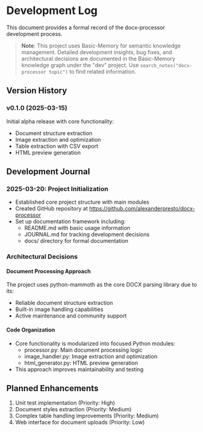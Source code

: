 # Development Log

This document provides a formal record of the docx-processor development process.

> **Note**: This project uses Basic-Memory for semantic knowledge management. Detailed development insights, bug fixes, and architectural decisions are documented in the Basic-Memory knowledge graph under the "dev" project. Use `search_notes("docx-processor topic")` to find related information.

## Version History

### v0.1.0 (2025-03-15)

Initial alpha release with core functionality:

- Document structure extraction
- Image extraction and optimization
- Table extraction with CSV export
- HTML preview generation

## Development Journal

### 2025-03-20: Project Initialization

- Established core project structure with main modules
- Created GitHub repository at https://github.com/alexanderpresto/docx-processor
- Set up documentation framework including:
  - README.md with basic usage information
  - JOURNAL.md for tracking development decisions
  - docs/ directory for formal documentation

### Architectural Decisions

#### Document Processing Approach

The project uses python-mammoth as the core DOCX parsing library due to its:
- Reliable document structure extraction
- Built-in image handling capabilities
- Active maintenance and community support

#### Code Organization

- Core functionality is modularized into focused Python modules:
  - processor.py: Main document processing logic
  - image_handler.py: Image extraction and optimization
  - html_generator.py: HTML preview generation
- This approach improves maintainability and testing

## Planned Enhancements

1. Unit test implementation (Priority: High)
2. Document styles extraction (Priority: Medium)
3. Complex table handling improvements (Priority: Medium)
4. Web interface for document uploads (Priority: Low)